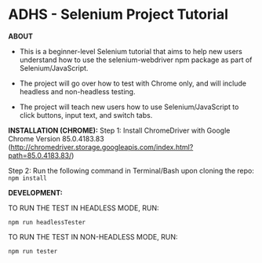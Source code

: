 # ADHS - Selenium Project Tutorial

**ABOUT**

- This is a beginner-level Selenium tutorial that aims to help new users understand how to use the selenium-webdriver npm package as part of Selenium/JavaScript. 

- The project will go over how to test with Chrome only, and will include headless and non-headless testing.

- The project will teach new users how to use Selenium/JavaScript to click buttons, input text, and switch tabs.

**INSTALLATION (CHROME):**
Step 1: Install ChromeDriver with Google Chrome Version 85.0.4183.83 (http://chromedriver.storage.googleapis.com/index.html?path=85.0.4183.83/)

Step 2: Run the following command in Terminal/Bash upon cloning the repo: `npm install`

**DEVELOPMENT:**

TO RUN THE TEST IN HEADLESS MODE, RUN:

`npm run headlessTester`

TO RUN THE TEST IN NON-HEADLESS MODE, RUN:

`npm run tester`